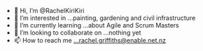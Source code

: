 - 👋 Hi, I’m @RachelKiriKiri
- 👀 I’m interested in ...painting, gardening and civil infrastructure
- 🌱 I’m currently learning ...about Agile and Scrum Masters
- 💞️ I’m looking to collaborate on ...nothing yet
- 📫 How to reach me ...rachel.griffiths@enable.net.nz

<!---
RachelKiriKiri/RachelKiriKiri is a ✨ special ✨ repository because its `README.md` (this file) appears on your GitHub profile.
You can click the Preview link to take a look at your changes.
--->
